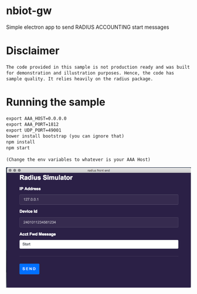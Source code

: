 # nbiot-gw

Simple electron app to send RADIUS ACCOUNTING start messages 

# Disclaimer

```
The code provided in this sample is not production ready and was built for demonstration and illustration purposes. Hence, the code has sample quality. It relies heavily on the radius package.
```


# Running the sample

```
export AAA_HOST=0.0.0.0
export AAA_PORT=1812
export UDP_PORT=49001
bower install bootstrap (you can ignore that)
npm install
npm start

(Change the env variables to whatever is your AAA Host)

```

![](static/gui.png?raw=true)
  
